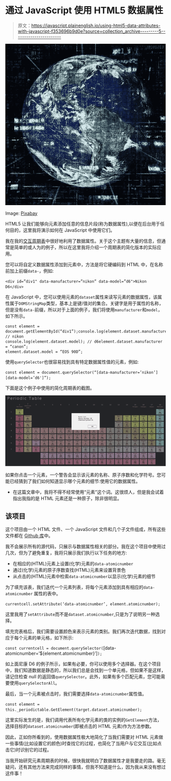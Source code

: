 # 通过 JavaScript 使用 HTML5 数据属性

> 原文：<https://javascript.plainenglish.io/using-html5-data-attributes-with-javascript-f353696b9d0e?source=collection_archive---------5----------------------->

![](img/c16ad6f6778be95a4c5e37b436e6a46a.png)

Image: [Pixabay](https://pixabay.com/photos/earth-internet-globalisation-2254769/)

HTML5 让我们能够向元素添加任意的信息片段(称为数据属性),以便在后台用于任何目的，这里我将演示如何在 JavaScript 中使用它们。

我在我的[交互周期表](https://medium.com/javascript-in-plain-english/interactive-periodic-table-in-javascript-d7cf7177883a)中很好地利用了数据属性。关于这个主题有大量的信息，但通常是简单的或人为的例子，所以在这里我将介绍一个周期表的简化版本的实际应用。

您可以将自定义数据属性添加到元素中，方法是将它硬编码到 HTML 中，在名称前加上前缀`data-`，例如:

`<div id=”div1" data-manufacturer=”nikon” data-model=”d6">Nikon D6</div>`

在 JavaScript 中，您可以使用元素的`dataset`属性来读写元素的数据属性，该属性属于`DOMStringMap`类型，基本上是键/值对的集合。关键字是用于属性的名称，但是没有`data-`前缀，所以对于上面的例子，我们将使用`manufacturer`和`model`，如下所示。

```
const element = document.getElementById(“div1”);console.log(element.dataset.manufacturer); // nikon
console.log(element.dataset.model); // d6element.dataset.manufacturer = “canon”;
element.dataset.model = “EOS 90D”;
```

使用`querySelector`也很容易找到具有特定数据属性值的元素，例如:

`const element = document.querySelector(“[data-manufacturer=’nikon’][data-model=’d6']”);`

下面是这个例子中使用的简化周期表的截图。

![](img/5bdae3b104ef5676cc84aab869bdc893.png)

如果你点击一个元素，一个警告会显示该元素的名称、原子序数和化学符号。您可能已经猜到了我们如何知道显示哪个元素的细节:使用它的数据属性。

*   在这篇文章中，我将不得不经常使用“元素”这个词。这很烦人，但是我会试着指出我指的是 HTML 元素还是一种原子，除非很明显。

## 该项目

这个项目由一个 HTML 文件、一个 JavaScript 文件和几个子文件组成，所有这些文件都在 [Github 库](https://github.com/CodeDrome/using-html5-data-attributes-with-javascript)中。

我不会展示所有的源代码，只展示与数据属性相关的部分。我在这个项目中使用过几次，但为了避免重复，我将只展示我们执行以下任务的地方:

*   在相应的(HTML)元素上设置(化学)元素的`data-atomicnumber`
*   通过(化学)元素的原子序数查找(HTML)元素来设置背景色
*   从点击的(HTML)元素中检索`data-atomicnumber`以显示(化学)元素的细节

为了填充该表，我们迭代一个元素列表，将每个元素添加到具有相应的`data-atomicnumber` 属性的表中。

`currentcell.setAttribute(‘data-atomicnumber’, element.atomicnumber);`

这里我用了`setAttribute`而不是`dataset.atomicnumber`,只是为了说明另一种选择。

填充完表格后，我们需要设置颜色来表示元素的类别。我们再次迭代数据，找到对应于每个元素的单元格，如下所示:

`const currentcell = document.querySelector(`[data-atomicnumber=’${element.atomicnumber}’]`);`

如上面尼康 D6 的例子所示，如果有必要，你可以使用多个选择器。在这个项目中，我们知道数据是静态的，所以我们总是会找到一个单元格，但如果不是这样，请记住检查 null 的返回值`querySelector`。此外，如果有多个匹配元素，您可能需要使用`querySelectorAll`。

最后，当一个元素被点击时，我们需要选择`data-atomicnumber`属性值。

`const element = this._periodictable.GetElement(target.dataset.atomicnumber);`

这里实际发生的是，我们调用代表所有化学元素的类的实例的`GetElement`方法，选择目标的`dataset.atomicnumber`(即被点击的 HTML 元素)作为方法参数。

因此，正如你所看到的，使用数据属性极大地简化了当我们需要对 HTML 元素做一些事情(比如设置它的颜色)时查找它的过程，也简化了当用户与它交互(比如点击它)时识别它的过程。

当我开始研究元素周期表的时候，很快我就明白了数据属性才是我要走的路。毫无疑问，还有其他方法来完成同样的事情，但我不知道是什么，因为我从来没有想过这件事！